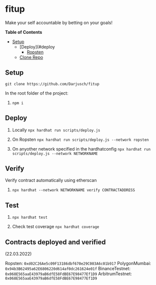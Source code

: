 # fitup
Make your self accountable by betting on your goals!


**Table of Contents**

- [Setup](#setuo)
  - [Deploy](#deploy
    - [Ropsten](#ropsten)
  - [Clone Repo](#clone-repo)





## Setup

``` git clone https://github.com/Darjusch/fitup ```

In the root folder of the project:

1. ``` npm i ```

## Deploy

1. Locally ``` npx hardhat run scripts/deploy.js ```

2. On Ropsten ``` npx hardhat run scripts/deploy.js --network ropsten ```

3. On anyother network specified in the hardhatconfig ``` npx hardhat run scripts/deploy.js --network NETWORKNAME ```

## Verify

Verify contract automatically using etherscan

1. ``` npx hardhat --network NETWORKNAME verify CONTRACTADDRESS ```

## Test

1. ``` npx hardhat test ```

2. Check test coverage ``` npx hardhat coverage ```

## Contracts deployed and verified

(22.03.2022)

Ropsten: ``` 0xd02C26Ae5c09F13186dbf670e29C003A6c01b917 ```
PolygonMumbai: ``` 0x94b3B62495a62E6806220d614af0dc261624e01f ```
BinanceTestnet: ``` 0x068E565aaE43979aB6dfE58FdBE67E98477Ef1D9 ```
ArbitrumTestnet: ``` 0x068E565aaE43979aB6dfE58FdBE67E98477Ef1D9 ```
